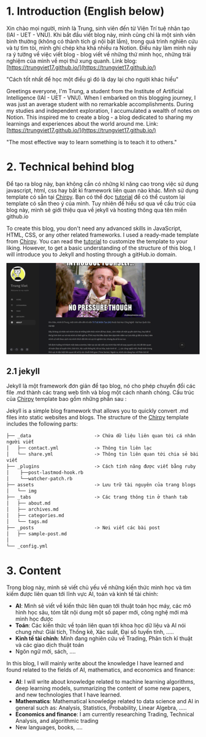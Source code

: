 
# 1. Introduction (English below) 

Xin chào mọi người, mình là Trung, sinh viên đến từ Viện Trí tuệ nhân tạo (IAI - UET - VNU). Khi bắt đầu viết blog này, mình cũng chỉ là một sinh viên bình thường (không có thành tích gì nội bật lắm), trong quá trình nghiên cứu và tự tìm tòi, mình ghi chép kha khá nhiều ra Notion. Điều này làm mình nảy ra ý tưởng về việc viết blog - blog viết về những thứ mình học, những trải nghiệm của mình về mọi thứ xung quanh. Link blog: [https://trungviet17.github.io/](https://trungviet17.github.io/) 

"Cách tốt nhất để học một điều gì đó là dạy lại cho người khác hiểu" 

Greetings everyone, I'm Trung, a student from the Institute of Artificial Intelligence (IAI - UET - VNU). When I embarked on this blogging journey, I was just an average student with no remarkable accomplishments. During my studies and independent exploration, I accumulated a wealth of notes on Notion. This inspired me to create a blog - a blog dedicated to sharing my learnings and experiences about the world around me. Link:  [https://trungviet17.github.io/](https://trungviet17.github.io/) 

"The most effective way to learn something is to teach it to others."

# 2. Technical behind blog

Để tạo ra blog này, bạn không cần có những kĩ năng cao trong việc sử dụng javascript, html, css hay bất kì framework liên quan nào khác. Mình sử dụng template có sẵn tại [Chirpy](https://github.com/cotes2020/jekyll-theme-chirpy/). Bạn có thể đọc [tutorial](https://www.youtube.com/watch?v=m1RYsmOMPLs) để có thể custom lại template có sẵn theo ý của mình. Tuy nhiên để hiểu sơ qua về cấu trúc của blog này, mình sẽ giới thiệu qua về jekyll và hosting thông qua tên miền github.io

To create this blog, you don't need any advanced skills in JavaScript, HTML, CSS, or any other related frameworks. I used a ready-made template from [Chirpy](https://github.com/cotes2020/jekyll-theme-chirpy/). You can read the [tutorial](https://www.youtube.com/watch?v=m1RYsmOMPLs) to customize the template to your liking.  However, to get a basic understanding of the structure of this blog, I will introduce you to Jekyll and hosting through a gitHub.io domain.

![intro](/assets/img/intro.png)


## 2.1 jekyll 
Jekyll là một framework đơn giản để tạo blog, nó cho phép chuyển đổi các file .md thành các trang web tĩnh và blog một cách nhanh chóng. Cấu trúc của [Chirpy](https://github.com/cotes2020/jekyll-theme-chirpy/) template bao gồm những phần sau : 

Jekyll is a simple blog framework that allows you to quickly convert .md files into static websites and blogs. The structure of the [Chirpy](https://github.com/cotes2020/jekyll-theme-chirpy/) template includes the following parts:

```
├── _data                       -> Chứa dữ liệu liên quan tới cá nhân người viết
│   ├── contact.yml             -> Thông tin liên lạc 
│   └── share.yml               -> Thông tin liên quan tới chia sẻ bài viết
├── _plugins                    -> Cách tính năng được viết bằng ruby 
│    ├──post-lastmod-hook.rb    
│    └──watcher-patch.rb
├── assets                      -> Lưu trữ tài nguyên của trang blogs
│   └── img
├── _tabs                       -> Các trang thông tin ở thanh tab 
│   ├── about.md
│   ├── archives.md
│   ├── categories.md
│   └── tags.md
├── _posts                      -> Nơi viết các bài post
│   ├── sample-post.md
│   
└── _config.yml
```

# 3. Content 

Trong blog này, mình sẽ viết chủ yếu về những kiến thức mình học và tìm kiếm được liên quan tới lĩnh vực AI, toán và kinh tế tài chính: 
- **AI**: Mình sẽ viết về kiến thức liên quan tới thuật toán học máy, các mô hình học sâu, tóm tắt nội dung một số paper mới, công nghệ mới mà mình học được 
- **Toán**: Các kiến thức về toán liên quan tới khoa học dữ liệu và AI nói chung như: Giải tích, Thống kê, Xác suất, Đại số tuyến tính, ..... 
- **Kinh tế tài chính**: Mình đang nghiên cứu về Trading, Phân tích kĩ thuật và các giao dịch thuật toán 
- Ngôn ngữ mới, sách, ....  

In this blog, I will mainly write about the knowledge I have learned and found related to the fields of AI, mathematics, and economics and finance:

- **AI**: I will write about knowledge related to machine learning algorithms, deep learning models, summarizing the content of some new papers, and new technologies that I have learned.
- **Mathematics**: Mathematical knowledge related to data science and AI in general such as: Analysis, Statistics, Probability, Linear Algebra, .....
- **Economics and finance**: I am currently researching Trading, Technical Analysis, and algorithmic trading
- New languages, books, ....
